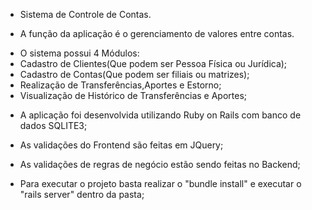  - Sistema de Controle de Contas.

* A função da aplicação é o gerenciamento de valores entre contas.

- O sistema possui 4 Módulos:
- Cadastro de Clientes(Que podem ser Pessoa Física ou Jurídica);
- Cadastro de Contas(Que podem ser filiais ou matrizes);
- Realização de Transferências,Aportes e Estorno;
- Visualização de Histórico de Transferências e Aportes; 

* A aplicação foi desenvolvida utilizando Ruby on Rails com banco de dados SQLITE3;
* As validações do Frontend são feitas em JQuery;
* As validações de regras de negócio estão sendo feitas no Backend;

* Para executar o projeto basta realizar o "bundle install" e executar o "rails server" dentro da pasta;




